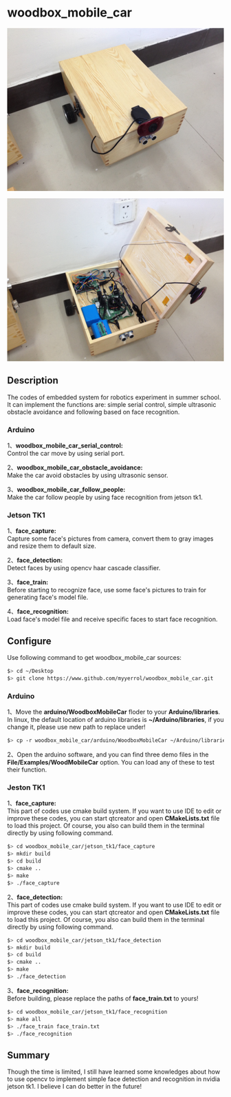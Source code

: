 # woodbox_mobile_car

![woodbox_mobile_car_out](.images/woodbox_mobile_car_out.JPG)

![woodbox_mobile_car_inside](.images/woodbox_mobile_car_inside.JPG)

## Description
The codes of embedded system for robotics experiment in summer school. It can implement the functions are: simple serial control, simple ultrasonic obstacle avoidance and following based on face recognition.

### Arduino
1、**woodbox_mobile_car_serial_control:**<br>
Control the car move by using serial port.

2、**woodbox_mobile_car_obstacle_avoidance:**<br>
Make the car avoid obstacles by using ultrasonic sensor.

3、**woodbox_mobile_car_follow_people:**<br>
Make the car follow people by using face recognition from jetson tk1.

### Jetson TK1
1、**face_capture:**<br>
Capture some face's pictures from camera, convert them to gray images and resize them to default size.

2、**face_detection:**<br>
Detect faces by using opencv haar cascade classifier.

3、**face_train:**<br>
Before starting to recognize face, use some face's pictures to train for generating face's model file.

4、**face_recognition:**<br>
Load face's model file and receive specific faces to start face recognition.

## Configure
Use following command to get woodbox_mobile_car sources:

```bash
$> cd ~/Desktop
$> git clone https://www.github.com/myyerrol/woodbox_mobile_car.git
```

### Arduino
1、Move the **arduino/WoodboxMobileCar** floder to your **Arduino/libraries**. In linux, the default location of arduino libraries is **~/Arduino/libraries**, if you change it, please use new path to replace under!

```bash
$> cp -r woodbox_mobile_car/arduino/WoodboxMobileCar ~/Arduino/libraries
```

2、Open the arduino software, and you can find three demo files in the **File/Examples/WoodMobileCar** option. You can load any of these to test their function.

### Jeston TK1
1、**face_capture:**<br>
This part of codes use cmake build system. If you want to use IDE to edit or improve these codes, you can start qtcreator and open **CMakeLists.txt** file to load this project. Of course, you also can build them in the terminal directly by using following command.
```bash
$> cd woodbox_mobile_car/jetson_tk1/face_capture
$> mkdir build
$> cd build
$> cmake ..
$> make
$> ./face_capture
```
2、**face_detection:**<br>
This part of codes use cmake build system. If you want to use IDE to edit or improve these codes, you can start qtcreator and open **CMakeLists.txt** file to load this project. Of course, you also can build them in the terminal directly by using following command.
```bash
$> cd woodbox_mobile_car/jetson_tk1/face_detection
$> mkdir build
$> cd build
$> cmake ..
$> make
$> ./face_detection
```

3、**face_recognition:**<br>
Before building, please replace the paths of **face_train.txt** to yours!
```bash
$> cd woodbox_mobile_car/jetson_tk1/face_recognition
$> make all
$> ./face_train face_train.txt
$> ./face_recognition
```

## Summary
Though the time is limited, I still have learned some knowledges about how to use opencv to implement simple face detection and recognition in nvidia jetson tk1. I believe I can do better in the future!
